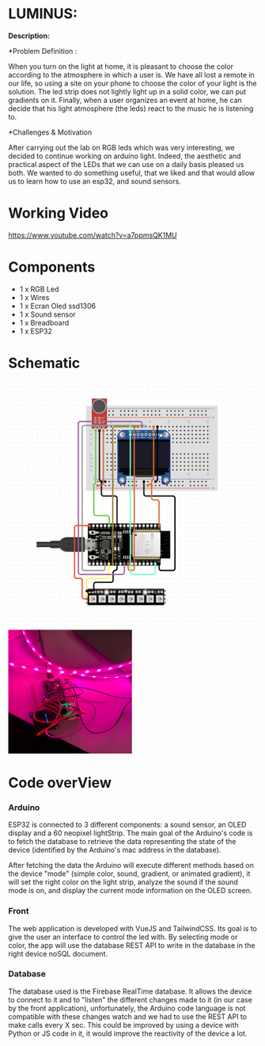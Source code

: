 
# LUMINUS:


**Description:**  

*Problem Definition :

When you turn on the light at home, it is pleasant to choose the color according to the atmosphere in which a user is. We have all lost a remote in our life, so using a site on your phone to choose the color of your light is the solution. The led strip does not lightly light up in a solid color, we can put gradients on it. Finally, when a user organizes an event at home, he can decide that his light atmosphere (the leds) react to the music he is listening to.

*Challenges & Motivation

After carrying out the lab on RGB leds which was very interesting, we decided to continue working on arduino light. Indeed, the aesthetic and practical aspect of the LEDs that we can use on a daily basis pleased us both.
We wanted to do something useful, that we liked and that would allow us to learn how to use an esp32, and sound sensors.


# Working Video


https://www.youtube.com/watch?v=a7ppmsQK1MU

# Components
- 1 x RGB Led
- 1 x Wires
- 1 x Ecran Oled ssd1306
- 1 x Sound sensor
- 1 x Breadboard
- 1 x ESP32

# Schematic

<img src="https://github.com/efrei-paris-sud/2020-C-Just-do-it/blob/main/project/arduino-schematics.png" width="500" height="500" />

<img src="https://github.com/efrei-paris-sud/2020-C-Just-do-it/blob/main/project/136435459_711184832869076_6337781419149304938_n.jpg" width="250" height="250" />


# Code overView

### Arduino

ESP32 is connected to 3 different components: a sound sensor, an OLED display and a 60 neopixel lightStrip.
The main goal of the Arduino's code is to fetch the database to retrieve the data representing the state of the device (identified by the Arduino's mac address in the database).

After fetching the data the Arduino will execute different methods based on the device "mode" (simple color, sound, gradient, or animated gradient), it will set the right color on the light strip, analyze the sound if the sound mode is on, and display the current mode information on the OLED screen.

### Front

The web application is developed with VueJS and TailwindCSS. Its goal is to give the user an interface to control the led with.
By selecting mode or color, the app will use the database REST API to write in the database in the right device noSQL document.


### Database

The database used is the Firebase RealTime database. It allows the device to connect to it and to "listen" the different changes made to it (in our case by the front application), unfortunately, the Arduino code language is not compatible with these changes watch and we had to use the REST API to make calls every X sec.
This could be improved by using a device with Python or JS code in it, it would improve the reactivity of the device a lot.



